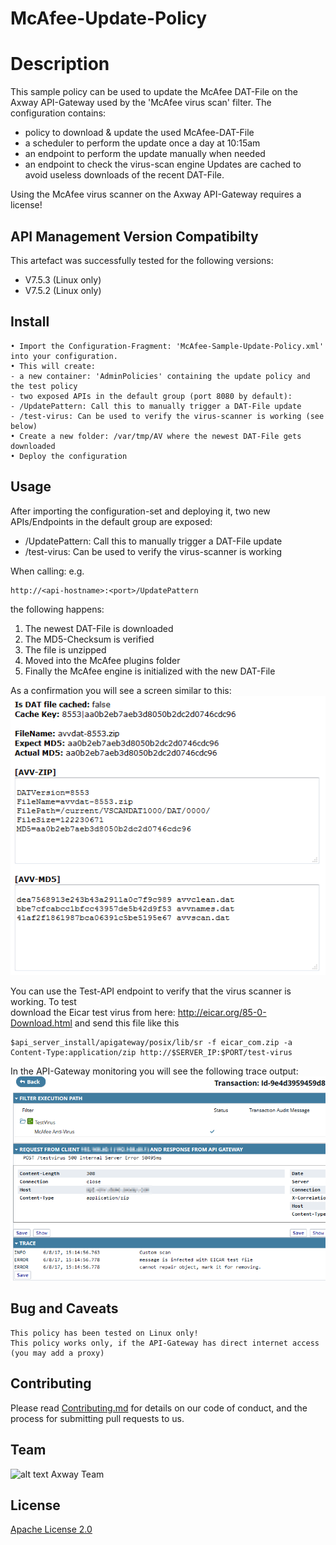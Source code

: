 # McAfee-Update-Policy

# Description
This sample policy can be used to update the McAfee DAT-File on the Axway API-Gateway used by the 'McAfee virus scan' filter.
The configuration contains:
- policy to download & update the used McAfee-DAT-File
- a scheduler to perform the update once a day at 10:15am
- an endpoint to perform the update manually when needed
- an endpoint to check the virus-scan engine
Updates are cached to avoid useless downloads of the recent DAT-File.

Using the McAfee virus scanner on the Axway API-Gateway requires a license!

## API Management Version Compatibilty
This artefact was successfully tested for the following versions:
- V7.5.3 (Linux only)
- V7.5.2 (Linux only)


## Install

```
• Import the Configuration-Fragment: 'McAfee-Sample-Update-Policy.xml' into your configuration.
• This will create:
- a new container: 'AdminPolicies' containing the update policy and the test policy
- two exposed APIs in the default group (port 8080 by default):
- /UpdatePattern: Call this to manually trigger a DAT-File update
- /test-virus: Can be used to verify the virus-scanner is working (see below)
• Create a new folder: /var/tmp/AV where the newest DAT-File gets downloaded
• Deploy the configuration
```

## Usage

After importing the configuration-set and deploying it, two new APIs/Endpoints in the default group are exposed:
- /UpdatePattern: Call this to manually trigger a DAT-File update
- /test-virus: Can be used to verify the virus-scanner is working

When calling: e.g. 
```
http://<api-hostname>:<port>/UpdatePattern 
```
the following happens:
1. The newest DAT-File is downloaded
2. The MD5-Checksum is verified
3. The file is unzipped
4. Moved into the McAfee plugins folder
5. Finally the McAfee engine is initialized with the new DAT-File

As a confirmation you will see a screen similar to this:
![Update successful](https://github.com/Axway-API-Management-Plus/McAfee-Update-Policy/blob/master/images/Update-McAfee-Libraries-successful.png)

You can use the Test-API endpoint to verify that the virus scanner is working. To test  
download the Eicar test virus from here: http://eicar.org/85-0-Download.html and send this file like this
```
$api_server_install/apigateway/posix/lib/sr -f eicar_com.zip -a Content-Type:application/zip http://$SERVER_IP:$PORT/test-virus
```
In the API-Gateway monitoring you will see the following trace output:
![Trace output](https://github.com/Axway-API-Management-Plus/McAfee-Update-Policy/blob/master/images/McAfee-Virus-Scan-Test.png)

## Bug and Caveats

```
This policy has been tested on Linux only!
This policy works only, if the API-Gateway has direct internet access (you may add a proxy)
```

## Contributing

Please read [Contributing.md](https://github.com/Axway-API-Management-Plus/Common/blob/master/Contributing.md) for details on our code of conduct, and the process for submitting pull requests to us.

## Team

![alt text][Axwaylogo] Axway Team

[Axwaylogo]: https://github.com/Axway-API-Management/Common/blob/master/img/AxwayLogoSmall.png  "Axway logo"


## License
[Apache License 2.0](/LICENSE)

